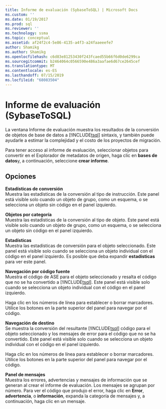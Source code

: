 ```yaml
---
title: Informe de evaluación (SybaseToSQL) | Microsoft Docs
ms.custom: ''
ms.date: 01/19/2017
ms.prod: sql
ms.reviewer: ''
ms.technology: ssma
ms.topic: conceptual
ms.assetid: af24f2c4-5e86-4135-a4f3-a24faaeeefe7
author: Shamikg
ms.author: Shamikg
ms.openlocfilehash: c6d83e81253430f243fcaed55b66f6d0de6299ca
ms.sourcegitcommit: b2464064c0566590e486a3aafae6d67ce2645cef
ms.translationtype: MT
ms.contentlocale: es-ES
ms.lasthandoff: 07/15/2019
ms.locfileid: "68083504"
---
```

# <a name="assessment-report-sybasetosql"></a>Informe de evaluación (SybaseToSQL)
La ventana Informe de evaluación muestra los resultados de la conversión de objetos de base de datos a [!INCLUDE[tsql](../../includes/tsql-md.md)] sintaxis, y también puede ayudarle a estimar la complejidad y el costo de los proyectos de migración.  
  
Para tener acceso al informe de evaluación, seleccionar objetos para convertir en el Explorador de metadatos de origen, haga clic en **bases de datos**y, a continuación, seleccione **crear informe**.  
  
## <a name="options"></a>Opciones  
**Estadísticas de conversión**  
Muestra las estadísticas de la conversión al tipo de instrucción. Este panel está visible solo cuando un objeto de grupo, como un esquema, o se selecciona un objeto sin código en el panel izquierdo.  
  
**Objetos por categoría**  
Muestra las estadísticas de la conversión al tipo de objeto. Este panel está visible solo cuando un objeto de grupo, como un esquema, o se selecciona un objeto sin código en el panel izquierdo.  
  
**Estadísticas**  
Muestra las estadísticas de conversión para el objeto seleccionado. Este panel está visible solo cuando se selecciona un objeto individual con el código en el panel izquierdo. Es posible que deba expandir **estadísticas** para ver este panel.  
  
**Navegación por código fuente**  
Muestra el código de ASE para el objeto seleccionado y resalta el código que no se ha convertido a [!INCLUDE[tsql](../../includes/tsql-md.md)]. Este panel está visible solo cuando se selecciona un objeto individual con el código en el panel izquierdo.  
  
Haga clic en los números de línea para establecer o borrar marcadores. Utilice los botones en la parte superior del panel para navegar por el código.  
  
**Navegación de destino**  
Se muestra la conversión del resultante [!INCLUDE[tsql](../../includes/tsql-md.md)] código para el objeto seleccionado y los mensajes de error para el código que no se ha convertido. Este panel está visible solo cuando se selecciona un objeto individual con el código en el panel izquierdo.  
  
Haga clic en los números de línea para establecer o borrar marcadores. Utilice los botones en la parte superior del panel para navegar por el código.  
  
**Panel de mensajes**  
Muestra los errores, advertencias y mensajes de información que se generan al crear el informe de evaluación. Los mensajes se agrupan por número. Para ver el código que produjo el error, haga clic en **Error**, **advertencia**, o **información**, expanda la categoría de mensajes y, a continuación, haga clic en un mensaje.  
  
